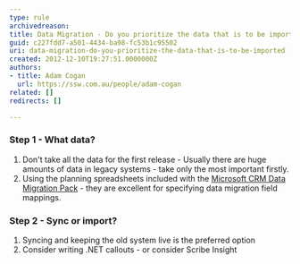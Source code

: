 ```yaml
---
type: rule
archivedreason: 
title: Data Migration - Do you prioritize the data that is to be imported?
guid: c227fdd7-a501-4434-ba98-fc53b1c95502
uri: data-migration-do-you-prioritize-the-data-that-is-to-be-imported
created: 2012-12-10T19:27:51.0000000Z
authors:
- title: Adam Cogan
  url: https://ssw.com.au/people/adam-cogan
related: []
redirects: []

---
```


### Step 1 - What data?

1. Don't take all the data for the first release - Usually there are huge amounts
            of data in legacy systems - take only the most important firstly.
2. Using the planning spreadsheets included with the [Microsoft CRM Data Migration Pack](https://docs.microsoft.com/en-us/dynamics365/business-central/admin-migrate-customer-data) - they are excellent for specifying data migration
            field mappings.


### Step 2 - Sync or import?

1. Syncing and keeping the old system live is the preferred option
2. Consider writing .NET callouts - or consider Scribe Insight


<!--endintro-->
